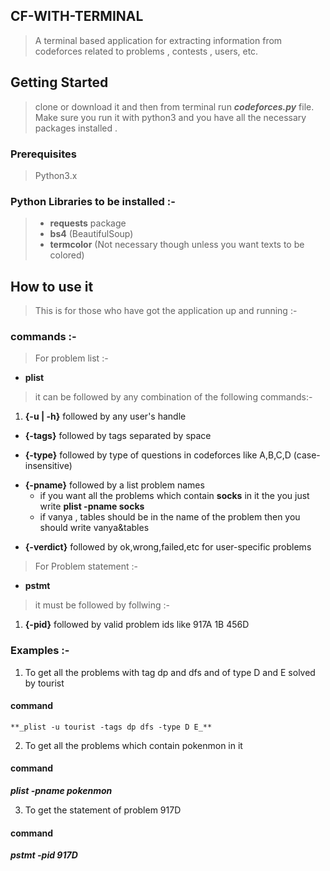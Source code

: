 ## **CF-WITH-TERMINAL**

> A terminal based application for extracting information from codeforces related to problems , contests , users, etc.

## Getting  Started
> clone or download it and then from terminal run **_codeforces.py_** file.  
Make sure you run it with python3 and you have all the necessary packages installed .

### **Prerequisites**
>   Python3.x

### Python Libraries to be installed :-
> * **requests** package
> * **bs4** (BeautifulSoup)
> * **termcolor** (Not necessary though unless you want texts to be colored)

## How to use it
> This is for those who have got the application up and running :-
### commands :-
> For problem list  :-
* **plist**  

> it can be followed by any combination of the following commands:-
1. **{-u | -h}** followed by any user's handle
>
* **{-tags}** followed by tags separated by space
 >
* **{-type}** followed by type of questions in codeforces like A,B,C,D (case-insensitive)
>
* **{-pname}** followed by a list problem names
  * if you want all the problems which contain **socks** in it the you just write **plist -pname socks**
  * if vanya , tables should be in the name of the problem then you should write vanya&tables
>  
* **{-verdict}** followed by ok,wrong,failed,etc for user-specific problems

> For Problem statement :-  
* **pstmt**

>it must be followed by follwing :-
1. **{-pid}** followed by valid problem ids like 917A 1B 456D
>
### Examples :-
>
1. To get all the problems with tag dp and dfs and of type D and E solved by tourist  
  #### **command**  
    **_plist -u tourist -tags dp dfs -type D E_**
>
2. To get all the problems which contain pokenmon in it  
#### **command**  
**_plist -pname pokenmon_**
>
3. To get the statement of problem 917D
#### **command**
_**pstmt -pid 917D**_

